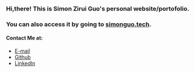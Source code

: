 ### Hi,there! This is Simon Zirui Guo's personal website/portofolio.
### You can also access it by going to [simonguo.tech](https://simonguozirui.github.io/).
#### Contact Me at:
* [E-mail](simonguozirui@gmail.com)
* [Github](https://github.com/simonguozirui)
* [LinkedIn](https://ca.linkedin.com/in/simon-guo-427b4a112)
